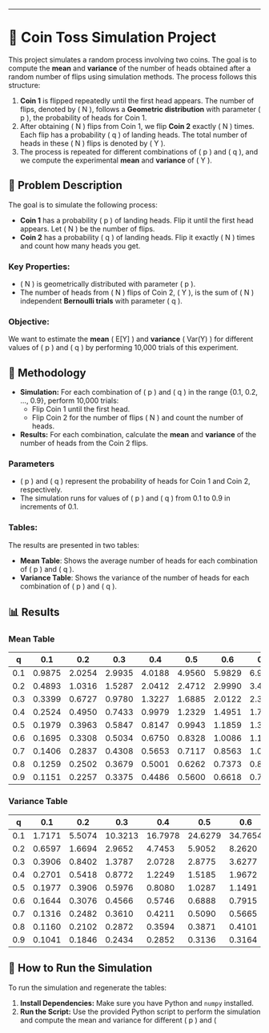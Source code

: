 
---

# 🎲 Coin Toss Simulation Project

This project simulates a random process involving two coins. The goal is to compute the **mean** and **variance** of the number of heads obtained after a random number of flips using simulation methods. The process follows this structure:

1. **Coin 1** is flipped repeatedly until the first head appears. The number of flips, denoted by \( N \), follows a **Geometric distribution** with parameter \( p \), the probability of heads for Coin 1.
2. After obtaining \( N \) flips from Coin 1, we flip **Coin 2** exactly \( N \) times. Each flip has a probability \( q \) of landing heads. The total number of heads in these \( N \) flips is denoted by \( Y \).
3. The process is repeated for different combinations of \( p \) and \( q \), and we compute the experimental **mean** and **variance** of \( Y \).

## 🧠 Problem Description

The goal is to simulate the following process:
- **Coin 1** has a probability \( p \) of landing heads. Flip it until the first head appears. Let \( N \) be the number of flips.
- **Coin 2** has a probability \( q \) of landing heads. Flip it exactly \( N \) times and count how many heads you get.
  
### Key Properties:
- \( N \) is geometrically distributed with parameter \( p \).
- The number of heads from \( N \) flips of Coin 2, \( Y \), is the sum of \( N \) independent **Bernoulli trials** with parameter \( q \).

### Objective:
We want to estimate the **mean** \( E[Y] \) and **variance** \( Var(Y) \) for different values of \( p \) and \( q \) by performing 10,000 trials of this experiment.

## 🔧 Methodology

- **Simulation:** For each combination of \( p \) and \( q \) in the range \{0.1, 0.2, ..., 0.9\}, perform 10,000 trials:
  - Flip Coin 1 until the first head.
  - Flip Coin 2 for the number of flips \( N \) and count the number of heads.
- **Results:** For each combination, calculate the **mean** and **variance** of the number of heads from the Coin 2 flips.

### Parameters
- \( p \) and \( q \) represent the probability of heads for Coin 1 and Coin 2, respectively.
- The simulation runs for values of \( p \) and \( q \) from 0.1 to 0.9 in increments of 0.1.

### Tables:
The results are presented in two tables:
- **Mean Table**: Shows the average number of heads for each combination of \( p \) and \( q \).
- **Variance Table**: Shows the variance of the number of heads for each combination of \( p \) and \( q \).

## 📊 Results

### Mean Table

|  q  | 0.1    | 0.2    | 0.3    | 0.4    | 0.5    | 0.6    | 0.7    | 0.8    | 0.9    |
|-----|--------|--------|--------|--------|--------|--------|--------|--------|--------|
| 0.1 | 0.9875 | 2.0254 | 2.9935 | 4.0188 | 4.9560 | 5.9829 | 6.9413 | 8.0763 | 9.1051 |
| 0.2 | 0.4893 | 1.0316 | 1.5287 | 2.0412 | 2.4712 | 2.9990 | 3.4531 | 4.0259 | 4.4661 |
| 0.3 | 0.3399 | 0.6727 | 0.9780 | 1.3227 | 1.6885 | 2.0122 | 2.3646 | 2.6611 | 3.0183 |
| 0.4 | 0.2524 | 0.4950 | 0.7433 | 0.9979 | 1.2329 | 1.4951 | 1.7323 | 2.0077 | 2.2451 |
| 0.5 | 0.1979 | 0.3963 | 0.5847 | 0.8147 | 0.9943 | 1.1859 | 1.3924 | 1.6049 | 1.7858 |
| 0.6 | 0.1695 | 0.3308 | 0.5034 | 0.6750 | 0.8328 | 1.0086 | 1.1586 | 1.3278 | 1.4919 |
| 0.7 | 0.1406 | 0.2837 | 0.4308 | 0.5653 | 0.7117 | 0.8563 | 1.0056 | 1.1418 | 1.2922 |
| 0.8 | 0.1259 | 0.2502 | 0.3679 | 0.5001 | 0.6262 | 0.7373 | 0.8810 | 0.9999 | 1.1188 |
| 0.9 | 0.1151 | 0.2257 | 0.3375 | 0.4486 | 0.5600 | 0.6618 | 0.7727 | 0.8897 | 1.0068 |

### Variance Table

|  q  | 0.1       | 0.2      | 0.3      | 0.4      | 0.5      | 0.6      | 0.7      | 0.8      | 0.9      |
|-----|-----------|----------|----------|----------|----------|----------|----------|----------|----------|
| 0.1 | 1.7171    | 5.5074   | 10.3213  | 16.7978  | 24.6279  | 34.7654  | 46.8029  | 61.1647  | 79.1867  |
| 0.2 | 0.6597    | 1.6694   | 2.9652   | 4.7453   | 5.9052   | 8.2620   | 10.6204  | 14.0074  | 16.7757  |
| 0.3 | 0.3906    | 0.8402   | 1.3787   | 2.0728   | 2.8775   | 3.6277   | 4.6913   | 5.3362   | 6.9180   |
| 0.4 | 0.2701    | 0.5418   | 0.8772   | 1.2249   | 1.5185   | 1.9672   | 2.3100   | 2.7886   | 3.2108   |
| 0.5 | 0.1977    | 0.3906   | 0.5976   | 0.8080   | 1.0287   | 1.1491   | 1.4092   | 1.6378   | 1.7799   |
| 0.6 | 0.1644    | 0.3076   | 0.4566   | 0.5746   | 0.6888   | 0.7915   | 0.8772   | 0.9789   | 1.0121   |
| 0.7 | 0.1316    | 0.2482   | 0.3610   | 0.4211   | 0.5090   | 0.5665   | 0.6008   | 0.6153   | 0.6300   |
| 0.8 | 0.1160    | 0.2102   | 0.2872   | 0.3594   | 0.3871   | 0.4101   | 0.4188   | 0.3955   | 0.3663   |
| 0.9 | 0.1041    | 0.1846   | 0.2434   | 0.2852   | 0.3136   | 0.3164   | 0.2946   | 0.2533   | 0.2099   |

## 🚀 How to Run the Simulation

To run the simulation and regenerate the tables:

1. **Install Dependencies:** Make sure you have Python and `numpy` installed.
2. **Run the Script:** Use the provided Python script to perform the simulation and compute the mean and variance for different \( p \) and \(
